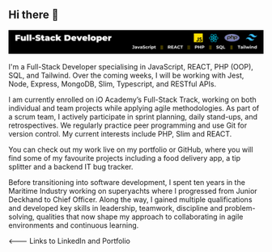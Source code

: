 ## Hi there 👋

<img src="./img/Full-Stack Developer.png">
<p>I'm a Full-Stack Developer specialising in JavaScript, REACT, PHP (OOP), SQL, and Tailwind. Over the coming weeks, I will be working with Jest, Node, Express, MongoDB, Slim, Typescript, and RESTful APIs.

I am currently enrolled on iO Academy’s Full-Stack Track, working on both individual and team projects while applying agile methodologies. As part of a scrum team, I actively participate in sprint planning, daily stand-ups, and retrospectives. We regularly practice peer programming and use Git for version control. My current interests include PHP, Slim and REACT.

You can check out my work live on my portfolio or GitHub, where you will find some of my favourite projects including a food delivery app, a tip splitter and a backend IT bug tracker. 

Before transitioning into software development, I spent ten years in the Maritime Industry working on superyachts where I progressed from Junior Deckhand to Chief Officer. Along the way, I gained multiple qualifications and developed key skills in leadership, teamwork, discipline and problem-solving, qualities that now shape my approach to collaborating in agile environments and continuous learning.</p>

<--- Links to LinkedIn and Portfolio
